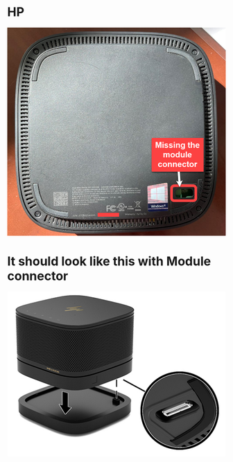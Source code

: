 # HP

<img width="800" alt="P1" src="HPCurie0.png">

# It should look like this with Module connector

<img width="800" alt="P2" src="ModulePort.png">
